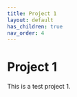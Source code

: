 ```yaml
---
title: Project 1
layout: default
has_children: true
nav_order: 4
---
```


# Project 1

This is a test project 1.
